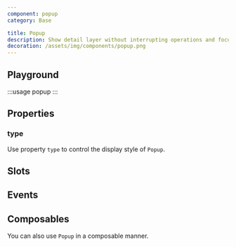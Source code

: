 ```yaml
---
component: popup
category: Base

title: Popup
description: Show detail layer without interrupting operations and focus.
decoration: /assets/img/components/popup.png
---
```


## Playground

:::usage popup
:::

## Properties

### type

Use property `type` to control the display style of `Popup`.

<!-- :::custom-usage popup
popup/examples/type.json
::: -->

## Slots

<!-- Provide slots `default` and `content` to define button content.

And slots `prefix` and `suffix` around the button content.  -->

<!-- :::demo
button/examples/slot.vue
::: -->

## Events

<!-- Click action emit event `click`. -->

## Composables

You can also use `Popup` in a composable manner.

<!-- :::demo
popup/examples/composables.vue
::: -->
